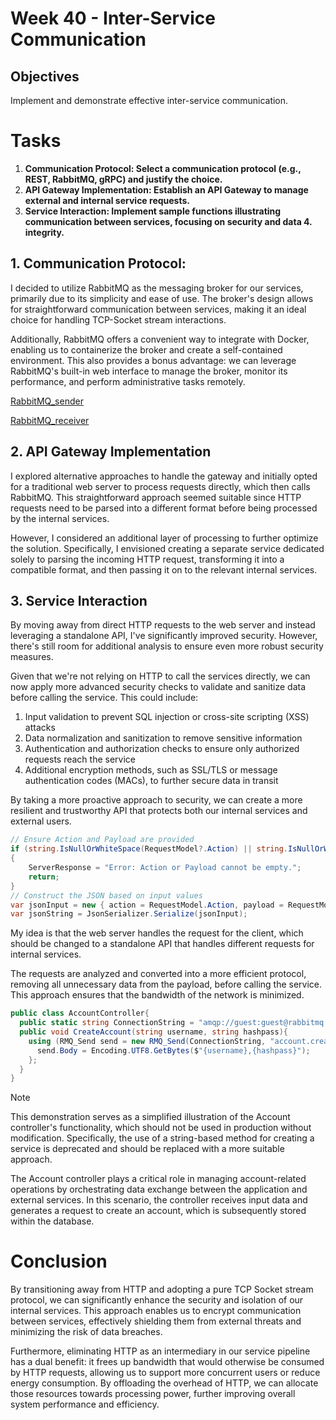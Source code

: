 # Week 40 - Inter-Service Communication
## Objectives
Implement and demonstrate effective inter-service communication.

# Tasks
1. **Communication Protocol: Select a communication protocol (e.g., REST, RabbitMQ, gRPC) and justify the choice.**
2. **API Gateway Implementation: Establish an API Gateway to manage external and internal service requests.**
3. **Service Interaction: Implement sample functions illustrating communication between services, focusing on security and data 4. integrity.**



## 1. Communication Protocol:
I decided to utilize RabbitMQ as the messaging broker for our services, primarily due to its simplicity and ease of use. The broker's design allows for straightforward communication between services, making it an ideal choice for handling TCP-Socket stream interactions.

Additionally, RabbitMQ offers a convenient way to integrate with Docker, enabling us to containerize the broker and create a self-contained environment. This also provides a bonus advantage: we can leverage RabbitMQ's built-in web interface to manage the broker, monitor its performance, and perform administrative tasks remotely.

[RabbitMQ_sender](/RabbitMqDefault/RMQ_Send.cs)

[RabbitMQ_receiver](/RabbitMqDefault/RMQ_Recieve.cs)

## 2. API Gateway Implementation
I explored alternative approaches to handle the gateway and initially opted for a traditional web server to process requests directly, which then calls RabbitMQ. This straightforward approach seemed suitable since HTTP requests need to be parsed into a different format before being processed by the internal services.

However, I considered an additional layer of processing to further optimize the solution. Specifically, I envisioned creating a separate service dedicated solely to parsing the incoming HTTP request, transforming it into a compatible format, and then passing it on to the relevant internal services.

## 3. Service Interaction
By moving away from direct HTTP requests to the web server and instead leveraging a standalone API, I've significantly improved security. However, there's still room for additional analysis to ensure even more robust security measures.

Given that we're not relying on HTTP to call the services directly, we can now apply more advanced security checks to validate and sanitize data before calling the service. This could include:

1. Input validation to prevent SQL injection or cross-site scripting (XSS) attacks
2. Data normalization and sanitization to remove sensitive information
3. Authentication and authorization checks to ensure only authorized requests reach the service
4. Additional encryption methods, such as SSL/TLS or message authentication codes (MACs), to    further secure data in transit

By taking a more proactive approach to security, we can create a more resilient and trustworthy API that protects both our internal services and external users.

```csharp
// Ensure Action and Payload are provided
if (string.IsNullOrWhiteSpace(RequestModel?.Action) || string.IsNullOrWhiteSpace(RequestModel?.Payload))
{
    ServerResponse = "Error: Action or Payload cannot be empty.";
    return;
}
// Construct the JSON based on input values
var jsonInput = new { action = RequestModel.Action, payload = RequestModel.Payload };
var jsonString = JsonSerializer.Serialize(jsonInput);
```

My idea is that the web server handles the request for the client, which should be changed to a standalone API that handles different requests for internal services.

The requests are analyzed and converted into a more efficient protocol, removing all unnecessary data from the payload, before calling the service. This approach ensures that the bandwidth of the network is minimized.

````csharp
public class AccountController{
  public static string ConnectionString = "amqp://guest:guest@rabbitmq:5672";
  public void CreateAccount(string username, string hashpass){
    using (RMQ_Send send = new RMQ_Send(ConnectionString, "account.create")){
      send.Body = Encoding.UTF8.GetBytes($"{username},{hashpass}");
    };
  }
}
````
>[!NOTE]
> This demonstration serves as a simplified illustration of the Account controller's functionality, which should not be used in production without modification. Specifically, the use of a string-based method for creating a service is deprecated and should be replaced with a more suitable approach.


The Account controller plays a critical role in managing account-related operations by orchestrating data exchange between the application and external services. In this scenario, the controller receives input data and generates a request to create an account, which is subsequently stored within the database.


# Conclusion
By transitioning away from HTTP and adopting a pure TCP Socket stream protocol, we can significantly enhance the security and isolation of our internal services. This approach enables us to encrypt communication between services, effectively shielding them from external threats and minimizing the risk of data breaches.

Furthermore, eliminating HTTP as an intermediary in our service pipeline has a dual benefit: it frees up bandwidth that would otherwise be consumed by HTTP requests, allowing us to support more concurrent users or reduce energy consumption. By offloading the overhead of HTTP, we can allocate those resources towards processing power, further improving overall system performance and efficiency.